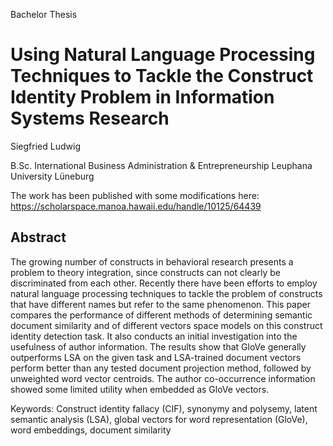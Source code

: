 Bachelor Thesis

# Using Natural Language Processing Techniques to Tackle the Construct Identity Problem in Information Systems Research

Siegfried Ludwig

B.Sc. International Business Administration & Entrepreneurship
Leuphana University Lüneburg

The work has been published with some modifications here: https://scholarspace.manoa.hawaii.edu/handle/10125/64439

## Abstract
The growing number of constructs in behavioral research presents a problem to theory
integration, since constructs can not clearly be discriminated from each other. Recently
there have been efforts to employ natural language processing techniques to tackle the
problem of constructs that have different names but refer to the same phenomenon. This
paper compares the performance of different methods of determining semantic
document similarity and of different vectors space models on this construct identity
detection task. It also conducts an initial investigation into the usefulness of author
information. The results show that GloVe generally outperforms LSA on the given task
and LSA-trained document vectors perform better than any tested document projection
method, followed by unweighted word vector centroids. The author co-occurrence
information showed some limited utility when embedded as GloVe vectors.

Keywords: Construct identity fallacy (CIF), synonymy and polysemy, latent semantic
analysis (LSA), global vectors for word representation (GloVe), word embeddings,
document similarity
